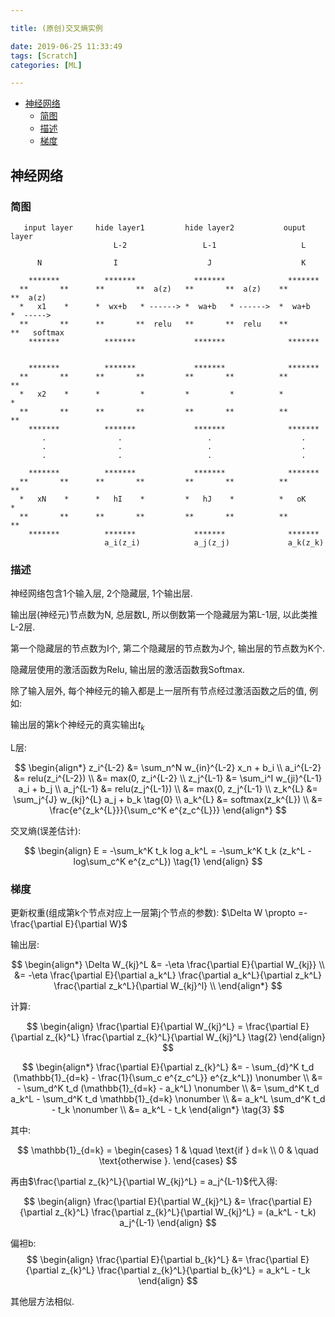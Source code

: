 ```yaml
---

title: (原创)交叉熵实例

date: 2019-06-25 11:33:49
tags: [Scratch]
categories: [ML]

---
```



<!-- vim-markdown-toc GFM -->

* [神经网络](#神经网络)
    * [简图](#简图)
    * [描述](#描述)
    * [梯度](#梯度)

<!-- vim-markdown-toc -->

<!-- more -->

## 神经网络

### 简图

```
   input layer     hide layer1         hide layer2           ouput layer
                       L-2                 L-1                   L

      N                I                    J                    K

    *******          *******             *******              *******
  **       **      **       **  a(z)   **       **  a(z)    **       **  a(z)
  *   x1    *      *  wx+b   * ------> *  wa+b   * ------>  *  wa+b   *  ----->
  **       **      **       **  relu   **       **  relu    **       **   softmax
    *******          *******             *******              *******


    *******          *******             *******              *******
  **       **      **       **         **       **          **       **
  *   x2    *      *         *         *         *          *         *
  **       **      **       **         **       **          **       **
    *******          *******             *******              *******
       .                .                   .                    .
       .                .                   .                    .
       .                .                   .                    .

    *******          *******             *******              *******
  **       **      **       **         **       **          **       **
  *   xN    *      *   hI    *         *   hJ    *          *   oK    *
  **       **      **       **         **       **          **       **
    *******          *******             *******              *******
                     a_i(z_i)            a_j(z_j)             a_k(z_k)
```

### 描述

神经网络包含1个输入层, 2个隐藏层, 1个输出层.

输出层(神经元)节点数为N, 总层数L, 所以倒数第一个隐藏层为第L-1层, 以此类推L-2层.

第一个隐藏层的节点数为I个, 第二个隐藏层的节点数为J个, 输出层的节点数为K个.

隐藏层使用的激活函数为Relu, 输出层的激活函数我Softmax.

除了输入层外, 每个神经元的输入都是上一层所有节点经过激活函数之后的值, 例如:

输出层的第k个神经元的真实输出$t_k$

L层: 

$$
\begin{align*}
z_i^{L-2} &= \sum_n^N w_{in}^{L-2} x_n + b_i \\
a_i^{L-2} &= relu(z_i^{L-2}) \\
          &= max(0, z_i^{L-2} \\
z_j^{L-1} &= \sum_i^I w_{ji}^{L-1} a_i + b_j \\
a_j^{L-1} &= relu(z_j^{L-1}) \\
          &= max(0, z_j^{L-1} \\
z_k^{L} &= \sum_j^{J} w_{kj}^{L} a_j + b_k  \tag{0} \\
a_k^{L} &= softmax(z_k^{L}) \\
        &= \frac{e^{z_k^{L}}}{\sum_c^K e^{z_c^{L}}}
\end{align*}
$$

交叉熵(误差估计):

$$
\begin{align}
E = -\sum_k^K t_k log a_k^L = -\sum_k^K t_k (z_k^L - log\sum_c^K e^{z_c^L}) \tag{1}
\end{align}
$$

### 梯度

更新权重(组成第k个节点对应上一层第j个节点的参数): $\Delta W \propto =-\frac{\partial E}{\partial W}$

输出层:

$$
\begin{align*}
\Delta W_{kj}^L &= -\eta \frac{\partial E}{\partial W_{kj}} \\
    &= -\eta \frac{\partial E}{\partial a_k^L} \frac{\partial a_k^L}{\partial z_k^L} \frac{\partial z_k^L}{\partial W_{kj}^l} \\
\end{align*}
$$

计算:

$$
\begin{align}
    \frac{\partial E}{\partial W_{kj}^L} = \frac{\partial E}{\partial z_{k}^L} \frac{\partial z_{k}^L}{\partial W_{kj}^L} \tag{2}
\end{align}
$$

$$
\begin{align*}
\frac{\partial E}{\partial z_{k}^L} &= - \sum_{d}^K t_d (\mathbb{1}_{d=k} - \frac{1}{\sum_c e^{z_c^L}} e^{z_k^L}) \nonumber \\
&= - \sum_d^K t_d (\mathbb{1}_{d=k} - a_k^L) \nonumber \\
&= \sum_d^K t_d a_k^L - \sum_d^K t_d \mathbb{1}_{d=k} \nonumber \\
&= a_k^L \sum_d^K t_d - t_k \nonumber \\
&= a_k^L - t_k
\end{align*} \tag{3}
$$

其中:

$$
\mathbb{1}_{d=k} =
    \begin{cases}
        1  & \quad \text{if } d=k \\
        0  & \quad \text{otherwise }.
    \end{cases}
$$


再由$\frac{\partial z_{k}^L}{\partial W_{kj}^L} = a_j^{L-1}$代入得:

$$
\begin{align}
    \frac{\partial E}{\partial W_{kj}^L} &= \frac{\partial E}{\partial z_{k}^L} \frac{\partial z_{k}^L}{\partial W_{kj}^L}
    = (a_k^L - t_k) a_j^{L-1}
\end{align}
$$

偏袒b:
$$
\begin{align}
\frac{\partial E}{\partial b_{k}^L} &= \frac{\partial E}{\partial z_{k}^L} \frac{\partial z_{k}^L}{\partial b_{k}^L} = a_k^L - t_k
\end{align}
$$

其他层方法相似.
